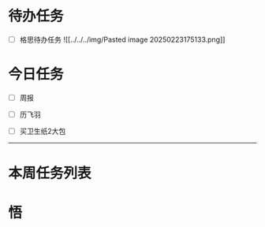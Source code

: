 # 待办任务
- [ ] 格思待办任务
![[../../../img/Pasted image 20250223175133.png]]



# 今日任务
- [ ] 周报
- [ ] 历飞羽
- [ ] 买卫生纸2大包





------
# 本周任务列表



# 悟